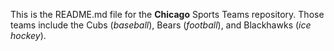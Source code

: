 This is the README.md file for the **Chicago** Sports Teams repository.  Those teams include the Cubs (_baseball_), Bears (_football_), and Blackhawks (_ice hockey_).
